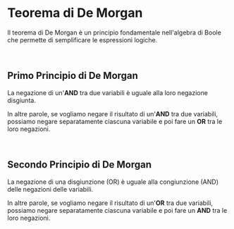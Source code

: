 # **Teorema di De Morgan**

Il teorema di De Morgan è un principio fondamentale nell'algebra di Boole che permette di semplificare le espressioni logiche.

<br>

## Primo Principio di De Morgan
La negazione di un'**AND** tra due variabili è uguale alla loro negazione disgiunta. 
<br>

In altre parole, se vogliamo negare il risultato di un'**AND** tra due variabili, possiamo negare separatamente ciascuna variabile e poi fare un **OR** tra le loro negazioni.

<br>

## Secondo Principio di De Morgan

La negazione di una disgiunzione (OR) è uguale alla congiunzione (AND) delle negazioni delle variabili. 
<br>

In altre parole, se vogliamo negare il risultato di un'**OR** tra due variabili, possiamo negare separatamente ciascuna variabile e poi fare un **AND** tra le loro negazioni.